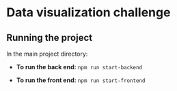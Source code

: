 # Data visualization challenge 

## Running the project

In the main project directory: 

- **To run the back end:** `npm run start-backend`

- **To run the front end:** `npm run start-frontend`